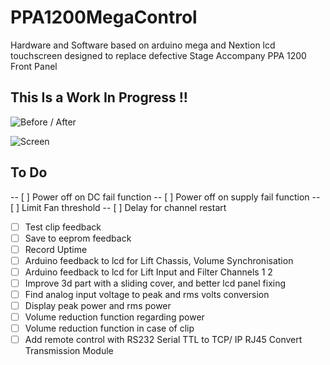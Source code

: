 # PPA1200MegaControl
Hardware and Software based on arduino mega and Nextion lcd touchscreen designed to replace defective Stage Accompany PPA 1200 Front Panel

## This Is a Work In Progress !!

<img class="fit-picture"
     src="https://github.com/AlexandreLuce/PPA1200MegaControl/blob/master/Docs/Img/Img_2.jpg"
     alt="Before / After" />   

<img class="fit-picture"
     src="https://github.com/AlexandreLuce/PPA1200MegaControl/blob/master/Docs/Img/Img_1.jpg"
     alt="Screen" />
     
  
     
<h2>To Do</h2> 

-- [ ] Power off on DC fail function
-- [ ] Power off on supply fail function
-- [ ] Limit Fan threshold
-- [ ] Delay for channel restart
- [ ] Test clip feedback
- [ ] Save to eeprom feedback
- [ ] Record Uptime
- [ ] Arduino feedback to lcd for Lift Chassis, Volume Synchronisation
- [ ] Arduino feedback to lcd for Lift Input and Filter Channels 1 2
- [ ] Improve 3d part with a sliding cover, and better lcd panel fixing 
- [ ] Find analog input voltage to peak and rms volts conversion
- [ ] Display peak power and rms power
- [ ] Volume reduction function regarding power
- [ ] Volume reduction function in case of clip
- [ ] Add remote control with RS232 Serial TTL to TCP/ IP RJ45 Convert Transmission Module

